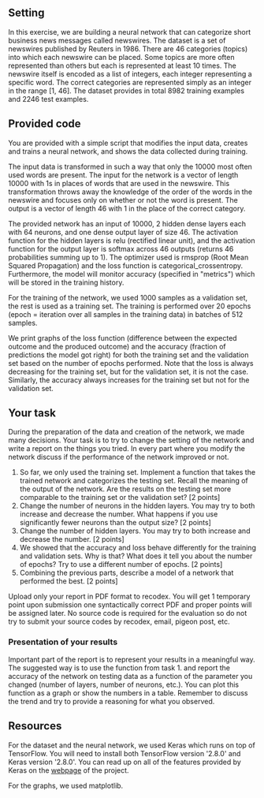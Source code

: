 ## Setting

In this exercise, we are building a neural network that can categorize short business news messages called newswires. The dataset is a set of newswires published by Reuters in 1986. There are 46 categories (topics) into which each newswire can be placed. Some topics are more often represented than others but each is represented at least 10 times. The newswire itself is encoded as a list of integers, each integer representing a specific word. The correct categories are represented simply as an integer in the range [1, 46]. The dataset provides in total 8982 training examples and 2246 test examples.

## Provided code

You are provided with a simple script that modifies the input data, creates and trains a neural network, and shows the data collected during training.

The input data is transformed in such a way that only the 10000 most often used words are present. The input for the network is a vector of length 10000 with 1s in places of words that are used in the newswire. This transformation throws away the knowledge of the order of the words in the newswire and focuses only on whether or not the word is present. The output is a vector of length 46 with 1 in the place of the correct category.

The provided network has an input of 10000, 2 hidden dense layers each with 64 neurons, and one dense output layer of size 46. The activation function for the hidden layers is relu (rectified linear unit), and the activation function for the output layer is softmax across 46 outputs (returns 46 probabilities summing up to 1). The optimizer used is rmsprop (Root Mean Squared Propagation) and the loss function is categorical_crossentropy. Furthermore, the model will monitor accuracy (specified in "metrics") which will be stored in the training history.

For the training of the network, we used 1000 samples as a validation set, the rest is used as a training set. The training is performed over 20 epochs (epoch = iteration over all samples in the training data) in batches of 512 samples.

We print graphs of the loss function (difference between the expected outcome and the produced outcome) and the accuracy (fraction of predictions the model got right) for both the training set and the validation set based on the number of epochs performed. Note that the loss is always decreasing for the training set, but for the validation set, it is not the case. Similarly, the accuracy always increases for the training set but not for the validation set. 

## Your task

During the preparation of the data and creation of the network, we made many decisions. Your task is to try to change the setting of the network and write a report on the things you tried. In every part where you modify the network discuss if the performance of the network improved or not.

1. So far, we only used the training set. Implement a function that takes the trained network and categorizes the testing set. Recall the meaning of the output of the network. Are the results on the testing set more comparable to the training set or the validation set? [2 points]
2. Change the number of neurons in the hidden layers. You may try to both increase and decrease the number. What happens if you use significantly fewer neurons than the output size? [2 points]
3. Change the number of hidden layers. You may try to both increase and decrease the number. [2 points]
4. We showed that the accuracy and loss behave differently for the training and validation sets. Why is that? What does it tell you about the number of epochs? Try to use a different number of epochs. [2 points]
5. Combining the previous parts, describe a model of a network that performed the best. [2 points] 

Upload only your report in PDF format to recodex.
You will get 1 temporary point upon submission one syntactically correct PDF and proper points will be assigned later.
No source code is required for the evaluation so do not try to submit your source codes by recodex, email, pigeon post, etc.

### Presentation of your results

Important part of the report is to represent your results in a meaningful way. The suggested way is to use the function from task 1. and report the accuracy of the network on testing data as a function of the parameter you changed (number of layers, number of neurons, etc.). You can plot this function as a graph or show the numbers in a table. Remember to discuss the trend and try to provide a reasoning for what you observed.

## Resources

For the dataset and the neural network, we used Keras which runs on top of TensorFlow. You will need to install both TensorFlow version '2.8.0' and Keras version '2.8.0'. You can read up on all of the features provided by Keras on the [webpage](https://keras.io/) of the project.

For the graphs, we used matplotlib.
